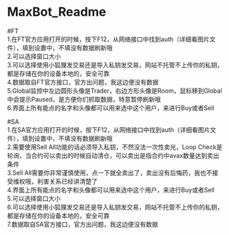 # MaxBot_Readme

#FT  
1.在FT官方应用打开的时候，按下F12，从网络接口中找到auth（详细看图片文件），填到设置中，不填没有数据刷新哦  
2.可以选择窗口大小  
3.可以选择使用小狐狸发交易还是导入私钥发交易，网站不托管不上传你的私钥，都是存储在你的设备本地的，安全可靠  
4.数据取自FT官方接口，官方出问题，我这边便没有数据  
5.Global监控中左边圆形头像是Trader，右边方形头像是Room，鼠标移到Global中会提示Paused，是方便你们抓取数据，特意暂停刷新哦  
6.界面上所有能点的名字和头像都可以用来选中这个用户，来进行Buy或者Sell  

#SA  
1.在SA官方应用打开的时候，按下F12，从网络接口中找到auth（详细看图片文件），填到设置中，不填没有数据刷新哦  
2.需要使用Sell All功能的话必须导入私钥，不然没法一次性卖光，Loop Check是轮询，当合约可以卖出的时候自动清仓，可以卖出是指合约中avax数量达到卖出条件  
3.Sell All需要你非常谨慎使用，点一下就全卖出了，卖出没有后悔药，我也不接受维权哦，利害关系已经讲清楚了  
4.界面上所有能点的名字和头像都可以用来选中这个用户，来进行Buy或者Sell  
5.可以选择窗口大小  
6.可以选择使用小狐狸发交易还是导入私钥发交易，网站不托管不上传你的私钥，都是存储在你的设备本地的，安全可靠  
7.数据取自SA官方接口，官方出问题，我这边便没有数据  
